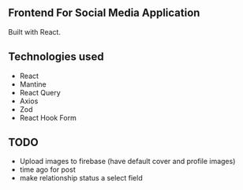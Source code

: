 ## Frontend For Social Media Application

Built with React.

## Technologies used

- React
- Mantine
- React Query
- Axios
- Zod
- React Hook Form

## TODO

- Upload images to firebase (have default cover and profile images)
- time ago for post
- make relationship status a select field

